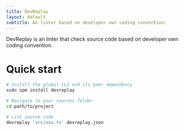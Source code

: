 ```yaml
---
title: DevReplay
layout: default
subtitle: An linter based on developer own coding convention.
---
```


DevReplay is an linter that check source code based on developer own coding convention.

# Quick start


```sh
# Install the global CLI and its peer dependency
sudo npm install devreplay

# Navigate to your sources folder
cd path/to/project

# Lint source code
devreplay 'src/xxx.ts' devreplay.json
```
